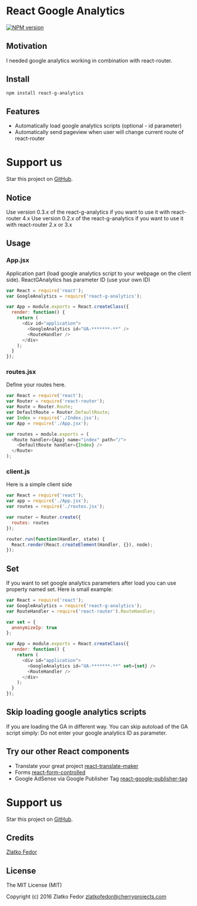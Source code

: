 # React Google Analytics

[![NPM version][npm-image]][npm-url]

[npm-image]: https://img.shields.io/npm/v/react-g-analytics.svg?style=flat-square
[npm-url]: https://www.npmjs.com/react-g-analytics
[github-url]: https://github.com/seeden/react-g-analytics

## Motivation

I needed google analytics working in combination with react-router.

## Install
```sh
npm install react-g-analytics
```

## Features

 * Automatically load google analytics scripts (optional - id parameter)
 * Automatically send pageview when user will change current route of react-router

# Support us

Star this project on [GitHub][github-url].

## Notice

Use version 0.3.x of the react-g-analytics if you want to use it with react-router 4.x
Use version 0.2.x of the react-g-analytics if you want to use it with react-router 2.x or 3.x

## Usage

### App.jsx

Application part (load google analytics script to your webpage on the client side).
ReactGAnalytics has parameter ID (use your own ID)

```js
var React = require('react');
var GoogleAnalytics = require('react-g-analytics');

var App = module.exports = React.createClass({
  render: function() {
    return (
      <div id="application">
        <GoogleAnalytics id="UA-*******-**" />
        <RouteHandler />
      </div>
    );
  }
});
```

### routes.jsx

Define your routes here.

```js
var React = require('react');
var Router = require('react-router');
var Route = Router.Route;
var DefaultRoute = Router.DefaultRoute;
var Index = require('./Index.jsx');
var App = require('./App.jsx');

var routes = module.exports = (
  <Route handler={App} name="index" path="/">
    <DefaultRoute handler={Index} />
  </Route>
);
```

### client.js

Here is a simple client side

```js
var React = require('react');
var app = require('./App.jsx');
var routes = require('./routes.jsx');

var router = Router.create({
  routes: routes
});

router.run(function(Handler, state) {
  React.render(React.createElement(Handler, {}), node);
});
```

## Set

If you want to set google analytics parameters after load you can use property named set. Here is small example:

```js
var React = require('react');
var GoogleAnalytics = require('react-g-analytics');
var RouteHandler = require('react-router').RouteHandler;

var set = {
  anonymizeIp: true
};

var App = module.exports = React.createClass({
  render: function() {
    return (
      <div id="application">
        <GoogleAnalytics id="UA-*******-**" set={set} />
        <RouteHandler />
      </div>
    );
  }
});
```

## Skip loading google analytics scripts

If you are loading the GA in different way. You can skip autoload of the GA script simply:
Do not enter your google analytics ID as parameter.

## Try our other React components

 - Translate your great project [react-translate-maker](https://github.com/CherrySoftware/react-translate-maker)
 - Forms [react-form-controlled](https://github.com/seeden/react-form-controlled)
 - Google AdSense via Google Publisher Tag [react-google-publisher-tag](https://github.com/seeden/react-google-publisher-tag)

# Support us

Star this project on [GitHub][github-url].

## Credits

[Zlatko Fedor](http://github.com/seeden)

## License

The MIT License (MIT)

Copyright (c) 2016 Zlatko Fedor zlatkofedor@cherryprojects.com
